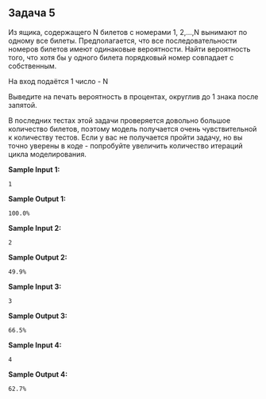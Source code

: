 ## Задача 5

Из ящика, содержащего N билетов с номерами 1, 2,...,N вынимают по одному все билеты. Предполагается, что все последовательности номеров билетов имеют одинаковые вероятности. Найти вероятность того, что хотя бы у одного билета порядковый номер совпадает с собственным.

На вход подаётся 1 число - N

Выведите на печать вероятность в процентах, округлив до 1 знака после запятой.

В последних тестах этой задачи проверяется довольно большое количество билетов, поэтому модель получается очень чувствительной к количеству тестов. Если у вас не получается пройти задачу, но вы точно уверены в коде - попробуйте увеличить количество итераций цикла моделирования.

**Sample Input 1:**

```commandline
1
```

**Sample Output 1:**

```commandline
100.0%
```

**Sample Input 2:**

```commandline
2
```

**Sample Output 2:**

```commandline
49.9%
```

**Sample Input 3:**

```commandline
3
```

**Sample Output 3:**

```commandline
66.5%
```

**Sample Input 4:**

```commandline
4
```

**Sample Output 4:**

```commandline
62.7%
```
